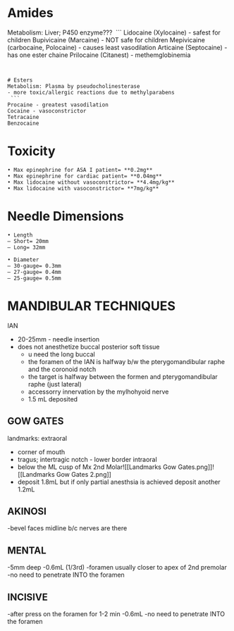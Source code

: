  # Amides
 Metabolism: Liver; P450 enzyme???
 ```
Lidocaine (Xylocaine) - safest for children
Bupivicaine (Marcaine) - NOT safe for children
Mepivicaine (carbocaine, Polocaine) - causes least vasodilation
Articaine (Septocaine) - has one ester chaine
Prilocaine (Citanest) - methemglobinemia

```


# Esters
Metabolism: Plasma by pseudocholinesterase
- more toxic/allergic reactions due to methylparabens
 ```
Procaine - greatest vasodilation
Cocaine - vasoconstrictor
Tetracaine
Benzocaine

```

# Toxicity

```
• Max epinephrine for ASA I patient= **0.2mg**  
• Max epinephrine for cardiac patient= **0.04mg**  
• Max lidocaine without vasoconstrictor= **4.4mg/kg** 
• Max lidocaine with vasoconstrictor= **7mg/kg**
```

# Needle Dimensions

```
• Length  
– Short= 20mm 
– Long= 32mm

• Diameter  
– 30-gauge= 0.3mm 
– 27-gauge= 0.4mm 
– 25-gauge= 0.5mm
```


# MANDIBULAR TECHNIQUES
IAN
- 20-25mm - needle insertion
-  does not anesthetize buccal posterior soft tissue
	- u need the long buccal
	- the foramen of the IAN is halfway b/w the pterygomandibular raphe and the coronoid notch
	- the target is halfway between the formen and pterygomandibular raphe (just lateral)
	- accessorry innervation by the mylhohyoid nerve
	- 1.5 mL deposited 
## GOW GATES
landmarks:
extraoral
- corner of mouth
- tragus; intertragic notch - lower border
intraoral
- below the ML cusp of Mx 2nd Molar![[Landmarks Gow Gates.png]]![[Landmarks Gow Gates 2.png]]
- deposit 1.8mL but if only partial anesthsia is achieved deposit another 1.2mL

## AKINOSI
-bevel faces midline b/c nerves are there 

## MENTAL 
-5mm deep
-0.6mL (1/3rd)
-foramen usually closer to apex of 2nd premolar
-no need to penetrate INTO the foramen


## INCISIVE
-after press on the foramen for 1-2 min
-0.6mL
-no need to penetrate INTO the foramen

 